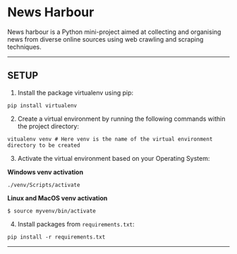 # News Harbour

News harbour is a Python mini-project aimed at collecting and organising news from diverse online sources using web crawling and scraping techniques.


---

## SETUP

1. Install the package virtualenv using pip:

```
pip install virtualenv
```

2. Create a virtual environment by running the following commands within the project directory:

```
vitualenv venv # Here venv is the name of the virtual environment directory to be created
```

3. Activate the virtual environment based on your Operating System:

**Windows venv activation**
```
./venv/Scripts/activate
```

**Linux and MacOS venv activation**
```
$ source myvenv/bin/activate
```
4. Install packages from `requirements.txt`:

```
pip install -r requirements.txt
```


---


